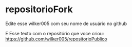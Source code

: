 # repositorioFork

Edite esse wilker005 com seu nome de usuário no github


E Esse texto com o repositório que voce criou: https://github.com/wilker005/repositorioPublico
